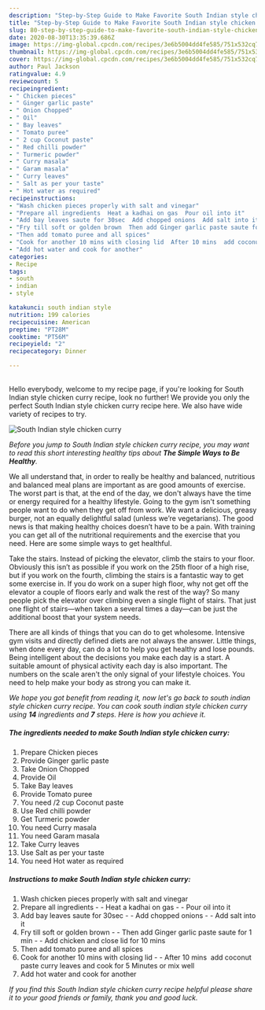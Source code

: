 ```yaml
---
description: "Step-by-Step Guide to Make Favorite South Indian style chicken curry"
title: "Step-by-Step Guide to Make Favorite South Indian style chicken curry"
slug: 80-step-by-step-guide-to-make-favorite-south-indian-style-chicken-curry
date: 2020-08-30T13:35:39.686Z
image: https://img-global.cpcdn.com/recipes/3e6b5004dd4fe585/751x532cq70/south-indian-style-chicken-curry-recipe-main-photo.jpg
thumbnail: https://img-global.cpcdn.com/recipes/3e6b5004dd4fe585/751x532cq70/south-indian-style-chicken-curry-recipe-main-photo.jpg
cover: https://img-global.cpcdn.com/recipes/3e6b5004dd4fe585/751x532cq70/south-indian-style-chicken-curry-recipe-main-photo.jpg
author: Paul Jackson
ratingvalue: 4.9
reviewcount: 5
recipeingredient:
- " Chicken pieces"
- " Ginger garlic paste"
- " Onion Chopped"
- " Oil"
- " Bay leaves"
- " Tomato puree"
- " 2 cup Coconut paste"
- " Red chilli powder"
- " Turmeric powder"
- " Curry masala"
- " Garam masala"
- " Curry leaves"
- " Salt as per your taste"
- " Hot water as required"
recipeinstructions:
- "Wash chicken pieces properly with salt and vinegar"
- "Prepare all ingredients  Heat a kadhai on gas  Pour oil into it"
- "Add bay leaves saute for 30sec  Add chopped onions  Add salt into it"
- "Fry till soft or golden brown  Then add Ginger garlic paste saute for 1 min  Add chicken and close lid for 10 mins"
- "Then add tomato puree and all spices"
- "Cook for another 10 mins with closing lid  After 10 mins  add coconut paste curry leaves and cook for 5 Minutes or mix well"
- "Add hot water and cook for another"
categories:
- Recipe
tags:
- south
- indian
- style

katakunci: south indian style 
nutrition: 199 calories
recipecuisine: American
preptime: "PT28M"
cooktime: "PT56M"
recipeyield: "2"
recipecategory: Dinner

---
```

<br>
Hello everybody, welcome to my recipe page, if you're looking for South Indian style chicken curry recipe, look no further! We provide you only the perfect South Indian style chicken curry recipe here. We also have wide variety of recipes to try.
<br>


![South Indian style chicken curry](https://img-global.cpcdn.com/recipes/3e6b5004dd4fe585/751x532cq70/south-indian-style-chicken-curry-recipe-main-photo.jpg)

<i>Before you jump to South Indian style chicken curry recipe, you may want to read this short interesting healthy tips about <strong>The Simple Ways to Be Healthy</strong>.</i>

We all understand that, in order to really be healthy and balanced, nutritious and balanced meal plans are important as are good amounts of exercise. The worst part is that, at the end of the day, we don't always have the time or energy required for a healthy lifestyle. Going to the gym isn't something people want to do when they get off from work. We want a delicious, greasy burger, not an equally delightful salad (unless we’re vegetarians). The good news is that making healthy choices doesn’t have to be a pain. With training you can get all of the nutritional requirements and the exercise that you need. Here are some simple ways to get healthful.

Take the stairs. Instead of picking the elevator, climb the stairs to your floor. Obviously this isn’t as possible if you work on the 25th floor of a high rise, but if you work on the fourth, climbing the stairs is a fantastic way to get some exercise in. If you do work on a super high floor, why not get off the elevator a couple of floors early and walk the rest of the way? So many people pick the elevator over climbing even a single flight of stairs. That just one flight of stairs—when taken a several times a day—can be just the additional boost that your system needs. 

There are all kinds of things that you can do to get wholesome. Intensive gym visits and directly defined diets are not always the answer. Little things, when done every day, can do a lot to help you get healthy and lose pounds. Being intelligent about the decisions you make each day is a start. A suitable amount of physical activity each day is also important. The numbers on the scale aren't the only signal of your lifestyle choices. You need to help make your body as strong you can make it. 


<i>We hope you got benefit from reading it, now let's go back to south indian style chicken curry recipe. You can cook south indian style chicken curry using <strong>14</strong> ingredients and <strong>7</strong> steps. Here is how you achieve it.
</i>

##### The ingredients needed to make South Indian style chicken curry:

1. Prepare  Chicken pieces
1. Provide  Ginger garlic paste
1. Take  Onion Chopped
1. Provide  Oil
1. Take  Bay leaves
1. Provide  Tomato puree
1. You need  /2 cup Coconut paste
1. Use  Red chilli powder
1. Get  Turmeric powder
1. You need  Curry masala
1. You need  Garam masala
1. Take  Curry leaves
1. Use  Salt as per your taste
1. You need  Hot water as required


##### Instructions to make South Indian style chicken curry:

1. Wash chicken pieces properly with salt and vinegar
1. Prepare all ingredients -  - Heat a kadhai on gas -  - Pour oil into it
1. Add bay leaves saute for 30sec -  - Add chopped onions -  - Add salt into it
1. Fry till soft or golden brown -  - Then add Ginger garlic paste saute for 1 min -  - Add chicken and close lid for 10 mins
1. Then add tomato puree and all spices
1. Cook for another 10 mins with closing lid -  - After 10 mins  add coconut paste curry leaves and cook for 5 Minutes or mix well
1. Add hot water and cook for another


<i>If you find this South Indian style chicken curry recipe helpful please share it to your good friends or family, thank you and good luck.</i>
